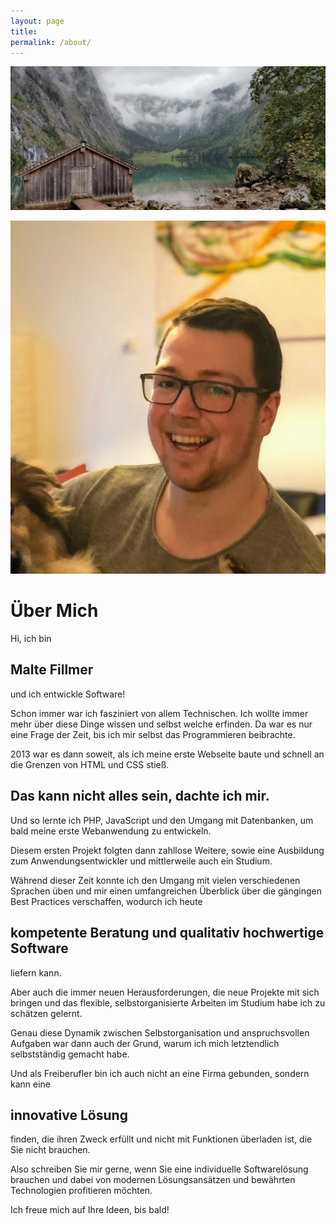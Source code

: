 ```yaml
---
layout: page
title: 
permalink: /about/
---
```


![Obersee](/assets/header.jpg)
<div class="profil">
	<img src="/assets/profil.jpg"/>
</div>

# Über Mich

Hi, ich bin 

## Malte Fillmer 
und ich entwickle Software!

Schon immer war ich fasziniert von allem Technischen. Ich wollte immer mehr über diese Dinge wissen und selbst welche erfinden. Da war es nur eine Frage der Zeit, bis ich mir selbst das Programmieren beibrachte. 

2013 war es dann soweit, als ich meine erste Webseite baute und schnell an die Grenzen von HTML und CSS stieß. 

## Das kann nicht alles sein, dachte ich mir.

Und so lernte ich PHP, JavaScript und den Umgang mit Datenbanken, um bald meine erste Webanwendung zu entwickeln.

Diesem ersten Projekt folgten dann zahllose Weitere, sowie eine Ausbildung zum Anwendungsentwickler und mittlerweile auch ein Studium. 

Während dieser Zeit konnte ich den Umgang mit vielen verschiedenen Sprachen üben und mir einen umfangreichen Überblick über die gängingen Best Practices verschaffen, wodurch ich heute 
## kompetente Beratung und qualitativ hochwertige Software
 liefern kann.

Aber auch die immer neuen Herausforderungen, die neue Projekte mit sich bringen und das flexible, selbstorganisierte Arbeiten im Studium habe ich zu schätzen gelernt. 

Genau diese Dynamik zwischen Selbstorganisation und anspruchsvollen Aufgaben war dann auch der Grund, warum ich mich letztendlich selbstständig gemacht habe. 

Und als Freiberufler bin ich auch nicht an eine Firma gebunden, sondern kann eine 
## innovative Lösung 
finden, die ihren Zweck erfüllt und nicht mit Funktionen überladen ist, die Sie nicht brauchen.

Also schreiben Sie mir gerne, wenn Sie eine individuelle Softwarelösung brauchen und dabei von modernen Lösungsansätzen und bewährten Technologien profitieren möchten. 

Ich freue mich auf Ihre Ideen, bis bald!